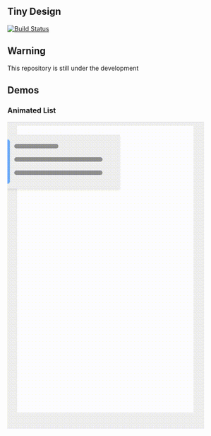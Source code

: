 ## Tiny Design
[![Build Status](https://travis-ci.org/wangdicoder/tiny-ui.svg?branch=master)](https://travis-ci.org/wangdicoder/tiny-ui)

## Warning

This repository is still under the development

## Demos

### Animated List
![Animated List](https://github.com/tiny-design/tiny-design/raw/master/screenshots/list/animated-list.gif "Animated List")